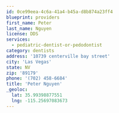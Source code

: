 ```yaml
---
id: 0ce99eea-4c6a-41a4-b45a-d8b874a23ff4
blueprint: providers
first_name: Peter
last_name: Nguyen
license: DDS
services:
  - pediatric-dentist-or-pedodontist
category: dentists
address: '10739 centerville bay street'
city: 'Las Vegas'
state: NV
zip: '89179'
phone: '(702) 458-6684'
title: 'Peter Nguyen'
_geoloc:
  lat: 35.99398877551
  lng: -115.25697083673
---
```

